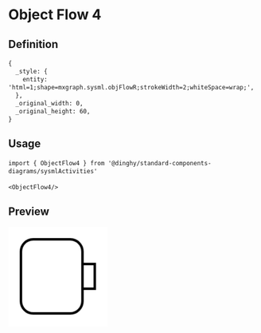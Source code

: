 # Object Flow 4

## Definition

```
{
  _style: { 
    entity: 'html=1;shape=mxgraph.sysml.objFlowR;strokeWidth=2;whiteSpace=wrap;',
  },
  _original_width: 0,
  _original_height: 60,
}
```

## Usage

```
import { ObjectFlow4 } from '@dinghy/standard-components-diagrams/sysmlActivities'

<ObjectFlow4/>
```

## Preview

<img src="./object-flow-4.png" width="200"/>
